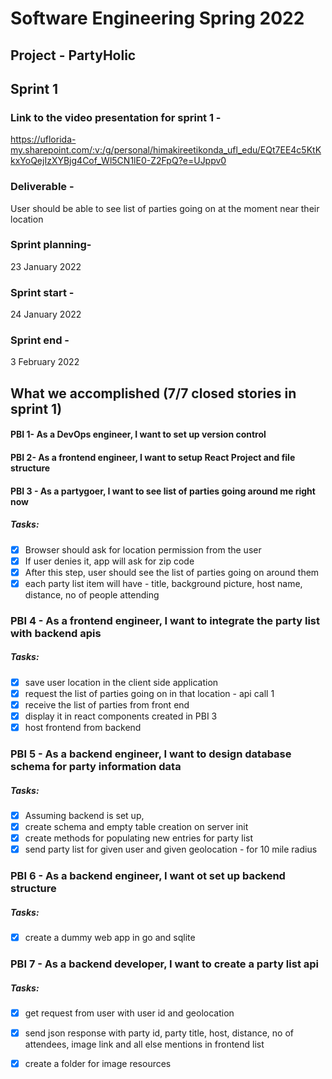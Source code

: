 # Software Engineering Spring 2022

## Project - PartyHolic

## Sprint 1

### Link to the video presentation for sprint 1 - 
https://uflorida-my.sharepoint.com/:v:/g/personal/himakireetikonda_ufl_edu/EQt7EE4c5KtKkxYoQejIzXYBjg4Cof_Wl5CN1lE0-Z2FpQ?e=UJppv0

### Deliverable -
User should be able to see list of parties going on at the moment near their location 

### Sprint planning- 
23 January 2022 
### Sprint start - 
24 January 2022 
### Sprint end - 
3 February 2022 



## What we accomplished (7/7 closed stories in sprint 1)

#### PBI 1- As a DevOps engineer, I want to set up version control
#### PBI 2- As a frontend engineer, I want to setup React Project and file structure
#### PBI 3 - As a partygoer, I want to see list of parties going around me right now
##### Tasks:
- [x] Browser should ask for location permission from the user
- [x] If user denies it, app will ask for zip code
- [x] After this step, user should see the list of parties going on around them
- [x] each party list item will have - title, background picture, host name, distance, no of people attending
### PBI 4 - As a frontend engineer, I want to integrate the party list with backend apis 
##### Tasks:
- [x] save user location in the client side application
- [x] request the list of parties going on in that location - api call 1
- [x] receive the list of parties from front end 
- [x] display it in react components created in PBI 3
- [x] host frontend from backend
### PBI 5 - As a backend engineer, I want to design database schema for party information data
##### Tasks:
- [x] Assuming backend is set up,
- [x] create schema and empty table creation on server init
- [x] create methods for populating new entries for party list
- [x] send party list for given user and given geolocation - for 10 mile radius
### PBI 6 - As a backend engineer, I want ot set up backend structure
##### Tasks:
- [x] create a dummy web app in go and sqlite
### PBI 7 - As a backend developer, I want to create a party list api 
##### Tasks:
- [x] get request from user with user id and geolocation 
- [x] send json response with party id, party title, host, distance, no of attendees, image link and all else mentions in frontend list
- [x] create a folder for image resources







